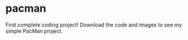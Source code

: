 # pacman
First complete coding project! Download the code and images to see my simple PacMan project.
